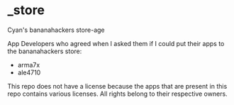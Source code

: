 # \_store

Cyan's bananahackers store-age

App Developers who agreed when I asked them if I could put their apps to the bananahackers store:

-   arma7x
-   ale4710

This repo does not have a license because the apps that are present in this repo contains various licenses. All rights belong to their respective owners.
